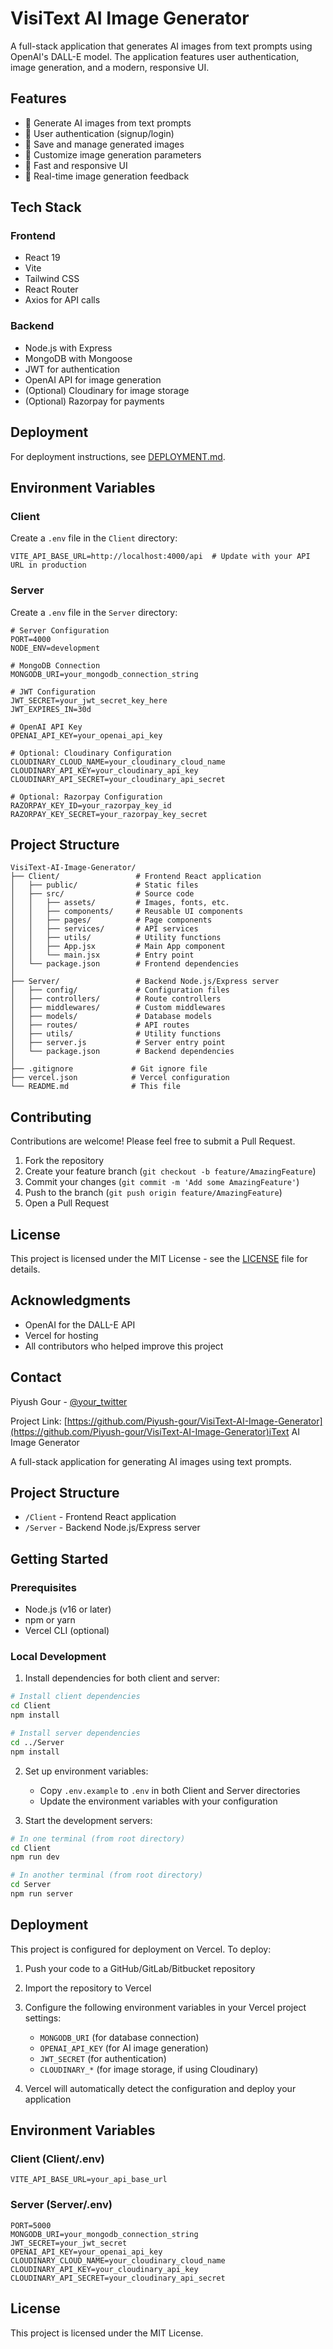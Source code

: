 # VisiText AI Image Generator

A full-stack application that generates AI images from text prompts using OpenAI's DALL-E model. The application features user authentication, image generation, and a modern, responsive UI.

## Features

- 🎨 Generate AI images from text prompts
- 🔐 User authentication (signup/login)
- 💾 Save and manage generated images
- 🌈 Customize image generation parameters
- 🚀 Fast and responsive UI
- 🔄 Real-time image generation feedback

## Tech Stack

### Frontend
- React 19
- Vite
- Tailwind CSS
- React Router
- Axios for API calls

### Backend
- Node.js with Express
- MongoDB with Mongoose
- JWT for authentication
- OpenAI API for image generation
- (Optional) Cloudinary for image storage
- (Optional) Razorpay for payments

## Deployment

For deployment instructions, see [DEPLOYMENT.md](DEPLOYMENT.md).

## Environment Variables

### Client
Create a `.env` file in the `Client` directory:

```env
VITE_API_BASE_URL=http://localhost:4000/api  # Update with your API URL in production
```

### Server
Create a `.env` file in the `Server` directory:

```env
# Server Configuration
PORT=4000
NODE_ENV=development

# MongoDB Connection
MONGODB_URI=your_mongodb_connection_string

# JWT Configuration
JWT_SECRET=your_jwt_secret_key_here
JWT_EXPIRES_IN=30d

# OpenAI API Key
OPENAI_API_KEY=your_openai_api_key

# Optional: Cloudinary Configuration
CLOUDINARY_CLOUD_NAME=your_cloudinary_cloud_name
CLOUDINARY_API_KEY=your_cloudinary_api_key
CLOUDINARY_API_SECRET=your_cloudinary_api_secret

# Optional: Razorpay Configuration
RAZORPAY_KEY_ID=your_razorpay_key_id
RAZORPAY_KEY_SECRET=your_razorpay_key_secret
```

## Project Structure

```
VisiText-AI-Image-Generator/
├── Client/                 # Frontend React application
│   ├── public/             # Static files
│   ├── src/                # Source code
│   │   ├── assets/         # Images, fonts, etc.
│   │   ├── components/     # Reusable UI components
│   │   ├── pages/          # Page components
│   │   ├── services/       # API services
│   │   ├── utils/          # Utility functions
│   │   ├── App.jsx         # Main App component
│   │   └── main.jsx        # Entry point
│   └── package.json        # Frontend dependencies
│
├── Server/                 # Backend Node.js/Express server
│   ├── config/             # Configuration files
│   ├── controllers/        # Route controllers
│   ├── middlewares/        # Custom middlewares
│   ├── models/             # Database models
│   ├── routes/             # API routes
│   ├── utils/              # Utility functions
│   ├── server.js           # Server entry point
│   └── package.json        # Backend dependencies
│
├── .gitignore             # Git ignore file
├── vercel.json            # Vercel configuration
└── README.md              # This file
```

## Contributing

Contributions are welcome! Please feel free to submit a Pull Request.

1. Fork the repository
2. Create your feature branch (`git checkout -b feature/AmazingFeature`)
3. Commit your changes (`git commit -m 'Add some AmazingFeature'`)
4. Push to the branch (`git push origin feature/AmazingFeature`)
5. Open a Pull Request

## License

This project is licensed under the MIT License - see the [LICENSE](LICENSE) file for details.

## Acknowledgments

- OpenAI for the DALL-E API
- Vercel for hosting
- All contributors who helped improve this project

## Contact

Piyush Gour - [@your_twitter](https://twitter.com/your_twitter)

Project Link: [https://github.com/Piyush-gour/VisiText-AI-Image-Generator](https://github.com/Piyush-gour/VisiText-AI-Image-Generator)iText AI Image Generator

A full-stack application for generating AI images using text prompts.

## Project Structure

- `/Client` - Frontend React application
- `/Server` - Backend Node.js/Express server

## Getting Started

### Prerequisites

- Node.js (v16 or later)
- npm or yarn
- Vercel CLI (optional)

### Local Development

1. Install dependencies for both client and server:

```bash
# Install client dependencies
cd Client
npm install

# Install server dependencies
cd ../Server
npm install
```

2. Set up environment variables:
   - Copy `.env.example` to `.env` in both Client and Server directories
   - Update the environment variables with your configuration

3. Start the development servers:

```bash
# In one terminal (from root directory)
cd Client
npm run dev

# In another terminal (from root directory)
cd Server
npm run server
```

## Deployment

This project is configured for deployment on Vercel. To deploy:

1. Push your code to a GitHub/GitLab/Bitbucket repository
2. Import the repository to Vercel
3. Configure the following environment variables in your Vercel project settings:
   - `MONGODB_URI` (for database connection)
   - `OPENAI_API_KEY` (for AI image generation)
   - `JWT_SECRET` (for authentication)
   - `CLOUDINARY_*` (for image storage, if using Cloudinary)

4. Vercel will automatically detect the configuration and deploy your application

## Environment Variables

### Client (Client/.env)
```
VITE_API_BASE_URL=your_api_base_url
```

### Server (Server/.env)
```
PORT=5000
MONGODB_URI=your_mongodb_connection_string
JWT_SECRET=your_jwt_secret
OPENAI_API_KEY=your_openai_api_key
CLOUDINARY_CLOUD_NAME=your_cloudinary_cloud_name
CLOUDINARY_API_KEY=your_cloudinary_api_key
CLOUDINARY_API_SECRET=your_cloudinary_api_secret
```

## License

This project is licensed under the MIT License.
